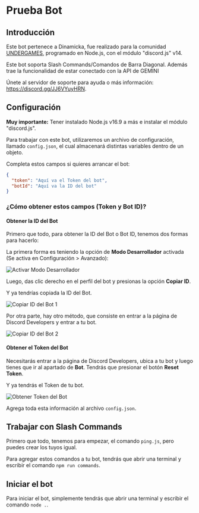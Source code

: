# Prueba Bot

## Introducción

Este bot pertenece a Dinamicka, fue realizado para la comunidad [UNDERGAMES](https://www.undergams.net/), programado en Node.js, con el módulo "discord.js" v14.

Este bot soporta Slash Commands/Comandos de Barra Diagonal.
Además trae la funcionalidad de estar conectado con la API de GEMINI 

Únete al servidor de soporte para ayuda o más información: https://discord.gg/JJ6VYuyHRN.

## Configuración

**Muy importante:** Tener instalado Node.js v16.9 a más e instalar el módulo "discord.js".

Para trabajar con este bot, utilizaremos un archivo de configuración, llamado `config.json`, el cual almacenará distintas variables dentro de un objeto.

Completa estos campos si quieres arrancar el bot:

```json
{
  "token": "Aquí va el Token del bot",
  "botId": "Aquí va la ID del bot"
}
```

### ¿Cómo obtener estos campos (Token y Bot ID)?

#### Obtener la ID del Bot

Primero que todo, para obtener la ID del Bot o Bot ID, tenemos dos formas para hacerlo:

La primera forma es teniendo la opción de **Modo Desarrollador** activada (Se activa en Configuración > Avanzado):

<img src="https://i.imgur.com/yPMAnIJ.png" alt="Activar Modo Desarrollador"/>

Luego, das clic derecho en el perfil del bot y presionas la opción **Copiar ID**.

Y ya tendrías copiada la ID del Bot.

<img src="https://i.imgur.com/Tlzvwrk.png" alt="Copiar ID del Bot 1"/>

Por otra parte, hay otro método, que consiste en entrar a la página de Discord Developers y entrar a tu bot.

<img src="https://i.imgur.com/078lwu3.png" alt="Copiar ID del Bot 2"/>

#### Obtener el Token del Bot

Necesitarás entrar a la página de Discord Developers, ubica a tu bot y luego tienes que ir al apartado de **Bot**. Tendrás que presionar el botón **Reset Token**.

Y ya tendrás el Token de tu bot.

<img src="https://i.imgur.com/Ys0wCq2.png" alt="Obtener Token del Bot"/>

Agrega toda esta información al archivo `config.json`.

## Trabajar con Slash Commands

Primero que todo, tenemos para empezar, el comando `ping.js`, pero puedes crear los tuyos igual.

Para agregar estos comandos a tu bot, tendrás que abrir una terminal y escribir el comando `npm run commands`.

## Iniciar el bot

Para iniciar el bot, simplemente tendrás que abrir una terminal y escribir el comando `node .`.
